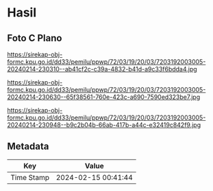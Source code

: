 # Hasil

## Foto C Plano

https://sirekap-obj-formc.kpu.go.id/dd33/pemilu/ppwp/72/03/19/20/03/7203192003005-20240214-230310--ab41cf2c-c39a-4832-b41d-a9c33f6bdda4.jpg

https://sirekap-obj-formc.kpu.go.id/dd33/pemilu/ppwp/72/03/19/20/03/7203192003005-20240214-230630--65f38561-760e-423c-a690-7590ed323be7.jpg

https://sirekap-obj-formc.kpu.go.id/dd33/pemilu/ppwp/72/03/19/20/03/7203192003005-20240214-230948--b9c2b04b-66ab-417b-a44c-e32419c842f9.jpg


## Metadata

| Key        | Value               |
| ---------- | ------------------- |
| Time Stamp | 2024-02-15 00:41:44 |



